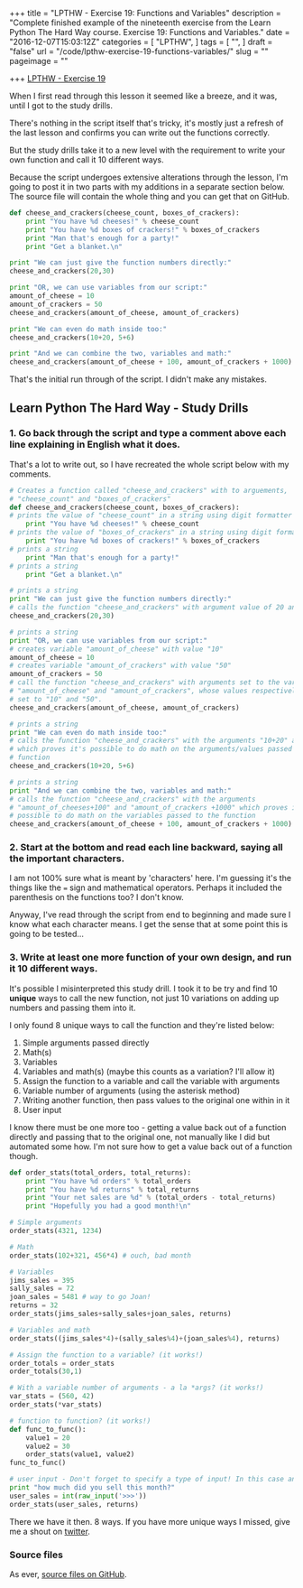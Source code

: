 +++
title = "LPTHW - Exercise 19: Functions and Variables"
description = "Complete finished example of the nineteenth exercise from the Learn Python The Hard Way course. Exercise 19: Functions and Variables."
date = "2016-12-07T15:03:12Z"
categories = [
  "LPTHW",
]
tags = [
  "",
]
draft = "false"
url = "/code/lpthw-exercise-19-functions-variables/"
slug = ""
pageimage = ""

+++
[LPTHW - Exercise 19](http://learnpythonthehardway.org/book/ex19.html)

When I first read through this lesson it seemed like a breeze, and it was, until I got to the study drills.

There's nothing in the script itself that's tricky, it's mostly just a refresh of the last lesson and confirms you can write out the functions correctly. 

But the study drills take it to a new level with the requirement to write your own function and call it 10 different ways.

Because the script undergoes extensive alterations through the lesson, I'm going to post it in two parts with my additions in a separate section below. The source file will contain the whole thing and you can get that on GitHub.

```python
def cheese_and_crackers(cheese_count, boxes_of_crackers):
    print "You have %d cheeses!" % cheese_count
    print "You have %d boxes of crackers!" % boxes_of_crackers
    print "Man that's enough for a party!"
    print "Get a blanket.\n"

print "We can just give the function numbers directly:"
cheese_and_crackers(20,30)

print "OR, we can use variables from our script:"
amount_of_cheese = 10
amount_of_crackers = 50
cheese_and_crackers(amount_of_cheese, amount_of_crackers)

print "We can even do math inside too:"
cheese_and_crackers(10+20, 5+6)

print "And we can combine the two, variables and math:"
cheese_and_crackers(amount_of_cheese + 100, amount_of_crackers + 1000)
```

That's the initial run through of the script. I didn't make any mistakes.

## Learn Python The Hard Way - Study Drills

### 1. Go back through the script and type a comment above each line explaining in English what it does.

That's a lot to write out, so I have recreated the whole script below with my comments. 

```python
# Creates a function called "cheese_and_crackers" with to arguements,
# "cheese_count" and "boxes_of_crackers"
def cheese_and_crackers(cheese_count, boxes_of_crackers):
# prints the value of "cheese_count" in a string using digit formatter
    print "You have %d cheeses!" % cheese_count
# prints the value of "boxes_of_crackers" in a string using digit formatter
    print "You have %d boxes of crackers!" % boxes_of_crackers
# prints a string
    print "Man that's enough for a party!"
# prints a string
    print "Get a blanket.\n"

# prints a string
print "We can just give the function numbers directly:"
# calls the function "cheese_and_crackers" with argument value of 20 and 30
cheese_and_crackers(20,30)

# prints a string
print "OR, we can use variables from our script:"
# creates variable "amount_of_cheese" with value "10"
amount_of_cheese = 10
# creates variable "amount_of_crackers" with value "50"
amount_of_crackers = 50
# call the function "cheese_and_crackers" with arguments set to the variables
# "amount_of_cheese" and "amount_of_crackers", whose values respectively are 
# set to "10" and "50".
cheese_and_crackers(amount_of_cheese, amount_of_crackers)

# prints a string
print "We can even do math inside too:"
# calls the function "cheese_and_crackers" with the arguments "10+20" and "5+6"
# which proves it's possible to do math on the arguments/values passed to the 
# function
cheese_and_crackers(10+20, 5+6)

# prints a string
print "And we can combine the two, variables and math:"
# calls the function "cheese_and_crackers" with the arguments 
# "amount_of_cheeses+100" and "amount_of_crackers +1000" which proves it's 
# possible to do math on the variables passed to the function
cheese_and_crackers(amount_of_cheese + 100, amount_of_crackers + 1000)
```

### 2. Start at the bottom and read each line backward, saying all the important characters.

I am not 100% sure what is meant by 'characters' here. I'm guessing it's the things like the `=` sign and mathematical operators. Perhaps it included the parenthesis on the functions too? I don't know.

Anyway, I've read through the script from end to beginning and made sure I know what each character means. I get the sense that at some point this is going to be tested...

### 3. Write at least one more function of your own design, and run it 10 different ways.

It's possible I misinterpreted this study drill. I took it to be try and find 10 **unique** ways to call the new function, not just 10 variations on adding up numbers and passing them into it.

I only found 8 unique ways to call the function and they're listed below:

1. Simple arguments passed directly
2. Math(s)
3. Variables
4. Variables and math(s) (maybe this counts as a variation? I'll allow it)
5. Assign the function to a variable and call the variable with arguments
6. Variable number of arguments (using the asterisk method)
7. Writing another function, then pass values to the original one within in it
8. User input

I know there must be one more too - getting a value back out of a function directly and passing that to the original one, not manually like I did but automated some how. I'm not sure how to get a value back out of a function though. 

```python
def order_stats(total_orders, total_returns):
    print "You have %d orders" % total_orders
    print "You have %d returns" % total_returns
    print "Your net sales are %d" % (total_orders - total_returns)
    print "Hopefully you had a good month!\n"

# Simple arguments
order_stats(4321, 1234)

# Math
order_stats(102+321, 456*4) # ouch, bad month

# Variables
jims_sales = 395
sally_sales = 72
joan_sales = 5481 # way to go Joan!
returns = 32
order_stats(jims_sales+sally_sales+joan_sales, returns)

# Variables and math
order_stats((jims_sales*4)+(sally_sales%4)+(joan_sales%4), returns)

# Assign the function to a variable? (it works!)
order_totals = order_stats
order_totals(30,1)

# With a variable number of arguments - a la *args? (it works!)
var_stats = (560, 42)
order_stats(*var_stats)

# function to function? (it works!)
def func_to_func():
    value1 = 20
    value2 = 30
    order_stats(value1, value2)
func_to_func()

# user input - Don't forget to specify a type of input! In this case an integer
print "how much did you sell this month?"
user_sales = int(raw_input('>>>'))
order_stats(user_sales, returns)
```

There we have it then. 8 ways. If you have more unique ways I missed, give me a shout on [twitter](https://twitter.com/josharcher).

### Source files

As ever, [source files on GitHub](https://github.com/PuffinBlue/LPTHW).

